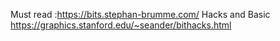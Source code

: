 Must read :https://bits.stephan-brumme.com/
Hacks and Basic
https://graphics.stanford.edu/~seander/bithacks.html
